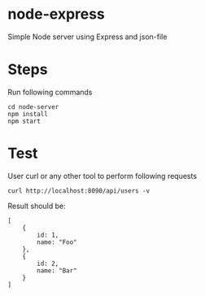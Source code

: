 # node-express
Simple Node server using Express and json-file

# Steps
Run following commands

```
cd node-server
npm install
npm start
```

# Test

User curl or any other tool to perform following requests

```
curl http://localhost:8090/api/users -v
```

Result should be:

```
[
    {
        id: 1,
        name: "Foo"
    },
    {
        id: 2,
        name: "Bar"
    }
]
```
